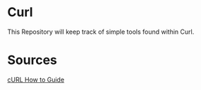 # Curl

This Repository will keep track of simple tools found within Curl.

# Sources 

[cURL How to Guide](https://curl.haxx.se/docs/manpage.html)
